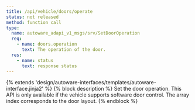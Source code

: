 ```yaml
---
title: /api/vehicle/doors/operate
status: not released
method: function call
type:
  name: autoware_adapi_v1_msgs/srv/SetDoorOperation
  req:
    - name: doors.operation
      text: The operation of the door.
  res:
    - name: status
      text: response status
---
```


{% extends 'design/autoware-interfaces/templates/autoware-interface.jinja2' %}
{% block description %}
Set the door operation. This API is only available if the vehicle supports software door control.
The array index corresponds to the door layout.
{% endblock %}
